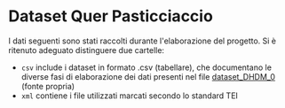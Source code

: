 # Dataset Quer Pasticciaccio

I dati seguenti sono stati raccolti durante l'elaborazione del progetto. Si è ritenuto adeguato distinguere due cartelle: 

- ```csv``` include i dataset in formato .csv (tabellare), che documentano le diverse fasi di elaborazione dei dati presenti nel file [dataset_DHDM_0](https://github.com/elisabestia/qrpstcccc_project_dhdm/blob/main/data/csv/dataset_DMDH_0.csv)  (fonte propria)
- ```xml``` contiene i file utilizzati marcati secondo lo standard TEI
